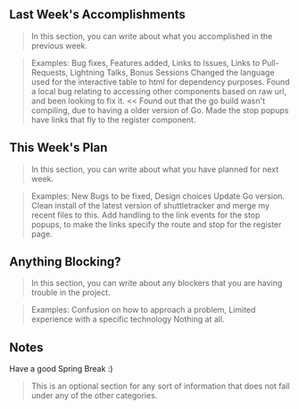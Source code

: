 ## Last Week's Accomplishments

> In this section, you can write about what you accomplished in the previous week.

> Examples:
> Bug fixes, Features added, Links to Issues, Links to Pull-Requests, Lightning Talks, Bonus Sessions
Changed the language used for the interactive table to html for dependency purposes. Found a local bug relating to accessing other components based on raw url, and been looking to fix it. << Found out that the go build wasn't compiling, due to having a older version of Go. Made the stop popups have links that fly to the register component.

## This Week's Plan

> In this section, you can write about what you have planned for next week.

> Examples: New Bugs to be fixed, Design choices
Update Go version. Clean install of the latest version of shuttletracker and merge my recent files to this. Add handling to the link events for the stop popups, to make the links specify the route and stop for the register page.

## Anything Blocking?

> In this section, you can write about any blockers that you are having trouble in the project.

> Examples: Confusion on how to approach a problem, Limited experience with a specific technology
Nothing at all.

## Notes
Have a good Spring Break :)

> This is an optional section for any sort of information that does not fall under any of the other categories.
